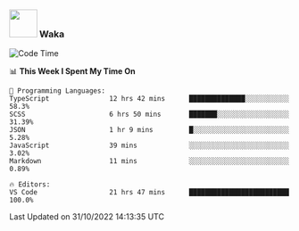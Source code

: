 ### <img src="https://media.giphy.com/media/VgCDAzcKvsR6OM0uWg/giphy.gif" width="50"> Waka

  <!--START_SECTION:waka-->
![Code Time](http://img.shields.io/badge/Code%20Time-1%2C004%20hrs%2047%20mins-blue)

📊 **This Week I Spent My Time On** 

```text
💬 Programming Languages: 
TypeScript               12 hrs 42 mins      ██████████████░░░░░░░░░░░   58.3% 
SCSS                     6 hrs 50 mins       ███████░░░░░░░░░░░░░░░░░░   31.39% 
JSON                     1 hr 9 mins         █░░░░░░░░░░░░░░░░░░░░░░░░   5.28% 
JavaScript               39 mins             ░░░░░░░░░░░░░░░░░░░░░░░░░   3.02% 
Markdown                 11 mins             ░░░░░░░░░░░░░░░░░░░░░░░░░   0.89%

🔥 Editors: 
VS Code                  21 hrs 47 mins      █████████████████████████   100.0%

```


 Last Updated on 31/10/2022 14:13:35 UTC
<!--END_SECTION:waka-->
